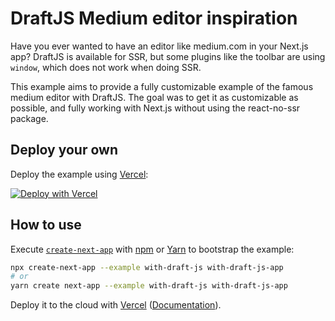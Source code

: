 # DraftJS Medium editor inspiration

Have you ever wanted to have an editor like medium.com in your Next.js app? DraftJS is available for SSR, but some plugins like the toolbar are using `window`, which does not work when doing SSR.

This example aims to provide a fully customizable example of the famous medium editor with DraftJS. The goal was to get it as customizable as possible, and fully working with Next.js without using the react-no-ssr package.

## Deploy your own

Deploy the example using [Vercel](https://vercel.com?utm_source=github&utm_medium=readme&utm_campaign=next-example):

[![Deploy with Vercel](https://vercel.com/button)](https://vercel.com/new/git/external?repository-url=https://github.com/vercel/next.js/tree/canary/examples/with-draft-js&project-name=with-draft-js&repository-name=with-draft-js)

## How to use

Execute [`create-next-app`](https://github.com/vercel/next.js/tree/canary/packages/create-next-app) with [npm](https://docs.npmjs.com/cli/init) or [Yarn](https://yarnpkg.com/lang/en/docs/cli/create/) to bootstrap the example:

```bash
npx create-next-app --example with-draft-js with-draft-js-app
# or
yarn create next-app --example with-draft-js with-draft-js-app
```

Deploy it to the cloud with [Vercel](https://vercel.com/new?utm_source=github&utm_medium=readme&utm_campaign=next-example) ([Documentation](https://nextjs.org/docs/deployment)).
